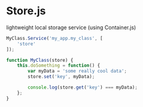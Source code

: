 Store.js
==========

lightweight local storage service (using Container.js)

```javascript
MyClass.Service('my_app.my_class', [
	'store'
]);

function MyClass(store) {
	this.doSomething = function() {
		var myData = 'some really cool data';
		store.set('key', myData);

		console.log(store.get('key') === myData);
	};
}
```
